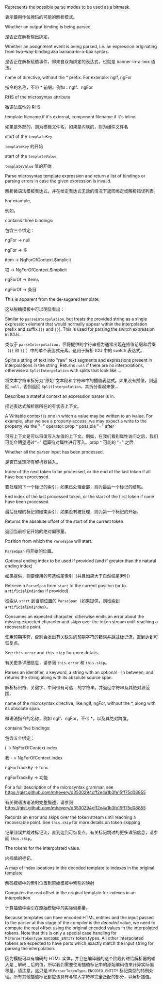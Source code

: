 Represents the possible parse modes to be used as a bitmask.

表示要用作位掩码的可能的解析模式。

Whether an output binding is being parsed.

是否正在解析输出绑定。

Whether an assignment event is being parsed, i.e. an expression originating from
two-way-binding aka banana-in-a-box syntax.

是否正在解析赋值事件，即来自双向绑定的表达式，也就是 banner-in-a-box 语法。

name of directive, without the \* prefix. For example: ngIf, ngFor

指令的名称，不带 \* 前缀。例如：ngIf、ngFor

RHS of the microsyntax attribute

微语法属性的 RHS

template filename if it's external, component filename if it's inline

如果是外部的，则为模板文件名，如果是内联的，则为组件文件名

start of the `templateKey`

`templateKey` 的开始

start of the `templateValue`

`templateValue` 值的开始

Parse microsyntax template expression and return a list of bindings or
parsing errors in case the given expression is invalid.

解析微语法模板表达式，并在给定表达式无效的情况下返回绑定或解析错误列表。

For example,

例如，

contains three bindings:

包含三个绑定：

ngFor -> null

ngFor -> 空

item -> NgForOfContext.$implicit

项 -> NgForOfContext.$implicit

ngForOf -> items

ngForOf -> 条目

This is apparent from the de-sugared template:

这从脱糖模板中可以明显看出：

Similar to `parseInterpolation`, but treats the provided string as a single expression
element that would normally appear within the interpolation prefix and suffix \(`{{` and `}}`\).
This is used for parsing the switch expression in ICUs.

类似于 `parseInterpolation`，但将提供的字符串视为通常出现在插值前缀和后缀（`{{` 和 `}}`
）中的单个表达式元素。这用于解析 ICU 中的 switch 表达式。

Splits a string of text into "raw" text segments and expressions present in interpolations in
the string.
Returns `null` if there are no interpolations, otherwise a
`SplitInterpolation` with splits that look like
  <raw text> <expression> <raw text> ... <raw text> <expression> <raw text>

将文本字符串拆分为“原始”文本段和字符串中的插值表达式。如果没有插值，则返回 `null`，否则返回
`SplitInterpolation`，其拆分看起来像<raw text><expression><raw text>...<raw
text><expression><raw text>

Describes a stateful context an expression parser is in.

描述表达式解析器所在的有状态上下文。

A Writable context is one in which a value may be written to an lvalue.
For example, after we see a property access, we may expect a write to the
property via the "=" operator.
  prop
       ^ possible "=" after

可写上下文是可以将值写入左值的上下文。例如，在我们看到属性访问之后，我们可能会期望通过“="
运算符对属性进行写入。prop ^ 可能的 "=" 之后

Whether all the parser input has been processed.

是否已处理所有解析器输入。

Index of the next token to be processed, or the end of the last token if all have been
processed.

要处理的下一个标记的索引，如果已处理全部，则为最后一个标记的结尾。

End index of the last processed token, or the start of the first token if none have been
processed.

最后处理的标记的结束索引，如果没有被处理，则为第一个标记的开始。

Returns the absolute offset of the start of the current token.

返回当前标记开始的绝对偏移量。

Position from which the `ParseSpan` will start.

`ParseSpan` 将开始的位置。

Optional ending index to be used if provided \(and if greater than the
    natural ending index\)

如果提供，则要使用的可选结尾索引（并且如果大于自然结尾索引）

Retrieve a `ParseSpan` from `start` to the current position \(or to `artificialEndIndex` if
provided\).

检索从 `start` 到当前位置的 `ParseSpan`（如果提供，则检索到 `artificialEndIndex`）。

Consumes an expected character, otherwise emits an error about the missing expected character
and skips over the token stream until reaching a recoverable point.

使用预期字符，否则会发出有关缺失的预期字符的错误并跳过标记流，直到达到可恢复点。

See `this.error` and `this.skip` for more details.

有关更多详细信息，请参阅 `this.error` 和 `this.skip`。

Parses an identifier, a keyword, a string with an optional `-` in between,
and returns the string along with its absolute source span.

解析标识符、关键字、中间带有可选 `-` 的字符串，并返回字符串及其绝对源范围。

name of the microsyntax directive, like ngIf, ngFor,
without the \*, along with its absolute span.

微语法指令的名称，例如 ngIf、ngFor，不带 \*，以及其绝对跨度。

contains five bindings:

包含五个绑定：

i -> NgForOfContext.index

我 - > NgForOfContext.index

ngForTrackBy -> func

ngForTrackBy -> 功能

For a full description of the microsyntax grammar, see
https://gist.github.com/mhevery/d3530294cff2e4a1b3fe15ff75d08855

有关微语法语法的完整描述，请参阅 https://gist.github.com/mhevery/d3530294cff2e4a1b3fe15ff75d08855

Records an error and skips over the token stream until reaching a recoverable point. See
`this.skip` for more details on token skipping.

记录错误并跳过标记流，直到达到可恢复点。有关标记跳过的更多详细信息，请参阅 `this.skip`。

The tokens for the interpolated value.

内插值的标记。

A map of index locations in the decoded template to indexes in the original template

解码模板中的索引位置到原始模板中索引的映射

Computes the real offset in the original template for indexes in an interpolation.

计算插值中索引在原始模板中的实际偏移量。

Because templates can have encoded HTML entities and the input passed to the parser at this stage
of the compiler is the _decoded_ value, we need to compute the real offset using the original
encoded values in the interpolated tokens. Note that this is only a special case handling for
`MlParserTokenType.ENCODED_ENTITY` token types. All other interpolated tokens are expected to
have parts which exactly match the input string for parsing the interpolation.

因为模板可以有编码的 HTML 实体，并且在编译器的这个阶段传递给解析器的输入是 _ 解码 _
后的值，所以我们需要使用插值标记中的原始编码值来计算实际偏移量。请注意，这只是
`MlParserTokenType.ENCODED_ENTITY`
标记类型的特例处理。所有其他插值标记都应该具有与输入字符串完全匹配的部分，以解析插值。